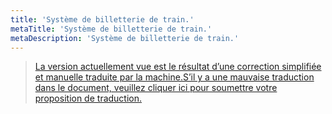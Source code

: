 ```yaml
---
title: 'Système de billetterie de train.'
metaTitle: 'Système de billetterie de train.'
metaDescription: 'Système de billetterie de train.'
---
```


> [La version actuellement vue est le résultat d’une correction simplifiée et manuelle traduite par la machine.S’il y a une mauvaise traduction dans le document, veuillez cliquer ici pour soumettre votre proposition de traduction.](https://crwd.in/newbeclaptrap)
